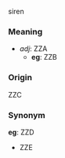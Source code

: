 siren
### Meaning
+ _adj_: ZZA
    + __eg__: ZZB

### Origin

ZZC

### Synonym

__eg__: ZZD

+ ZZE


